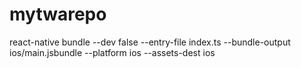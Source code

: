 # mytwarepo

react-native bundle
--dev false
--entry-file index.ts
--bundle-output ios/main.jsbundle
--platform ios
--assets-dest ios
 
